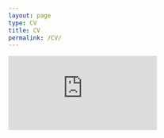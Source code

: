 ```yaml
---
layout: page
type: CV
title: CV
permalink: /CV/
---
```



<embed src="https://github.com/moslur/moslur.github.io/blob/master/assets/cv.pdf" type="application/pdf"/>
